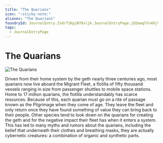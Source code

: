 ```yaml
---
title: "The Quarians"
icon: ":sticky-note:"
aliases: "The Quarians"
foundryId: JournalEntry.Zv8rT1KpjN70xljk.JournalEntryPage.jEOowqlFn49jVqlO
tags:
  - JournalEntryPage
---
```


# The Quarians
![The Quarians](/media/quarians.jpg)

Driven from their home system by the geth nearly three centuries ago, most quarians now live aboard the Migrant Fleet, a flotilla of fifty thousand vessels ranging in size from passenger shuttles to mobile space stations.  Home to 17 million quarians, the flotilla understandably has scarce resources. Because of this, each quarian must go on a rite of passage known as the Pilgrimage when they come of age. They leave the fleet and only return once they have found something of value they can bring back to their people.  Other species tend to look down on the quarians for creating the geth and for the negative impact their fleet has when it enters a system. This has led to many myths and rumors about the quarians, including the belief that underneath their clothes and breathing masks, they are actually cybernetic creatures: a combination of organic and synthetic parts.

